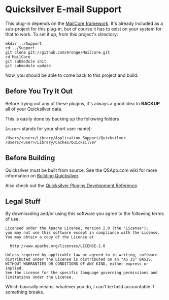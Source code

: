 Quicksilver E-mail Support
==========================

This plug-in depends on the [MailCore framework](https://github.com/mronge/MailCore). It's already included as a sub-project for this plug-in, but of course it has to exist on your system for that to work. To set it up, from this project's directory:

    mkdir ../Support
    cd ../Support
    git clone git://github.com/mronge/MailCore.git
    cd MailCore
    git submodule init
    git submodule update

Now, you should be able to come back to this project and build.

Before You Try It Out
---------------------

Before trying out any of these plugins, it's always a good idea to **BACKUP** all of your Quicksilver data.

This is easily done by backing up the following folders 

(`<user>` stands for your short user name):

`/Users/<user>/Library/Application Support/Quicksilver`  
`/Users/<user>/Library/Caches/Quicksilver`

	
Before Building
---------------

Quicksilver must be built from source. See the QSApp.com wiki for more information on [Building Quicksilver](http://qsapp.com/wiki/Building_Quicksilver).

Also check out the [Quicksilver Plugins Development Reference](http://projects.skurfer.com/QuicksilverPlug-inReference.mdown).

Legal Stuff 
-----------

By downloading and/or using this software you agree to the following terms of use:

    Licensed under the Apache License, Version 2.0 (the "License");
    you may not use this software except in compliance with the License.
    You may obtain a copy of the License at
    
      http://www.apache.org/licenses/LICENSE-2.0
    
    Unless required by applicable law or agreed to in writing, software
    distributed under the License is distributed on an "AS IS" BASIS,
    WITHOUT WARRANTIES OR CONDITIONS OF ANY KIND, either express or implied.
    See the License for the specific language governing permissions and
    limitations under the License.


Which basically means: whatever you do, I can't be held accountable if something breaks.